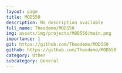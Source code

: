 ```yaml
---
layout: page
title: MOD550
description: No description available
full_name: Theodemo/MOD550
img: assets/img/projects/MOD550/main.png
importance: 1
git: https://github.com/Theodemo/MOD550
github: https://github.com/Theodemo/MOD550
category: Other
subcategory: General
---
```




